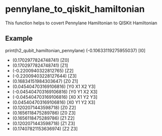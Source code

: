 # pennylane_to_qiskit_hamiltonian
This function helps to covert Pennylane Hamiltonian to QISKit Hamiltonian

## Example
print(h2_qubit_hamiltonian_pennylane)
  (-0.10633119275955037) [I0]
  + (0.1702977824748741) [Z0]
  + (0.1702977824748741) [Z1]
  + (-0.2200940322812765) [Z2]
  + (-0.22009403228127644) [Z3]
  + (0.16834151984303647) [Z0 Z1]
  + (0.045404703169106816) [Y0 X1 X2 Y3]
  + (-0.045404703169106816) [Y0 Y1 X2 X3]
  + (-0.045404703169106816) [X0 X1 Y2 Y3]
  + (0.045404703169106816) [X0 Y1 Y2 X3]
  + (0.1202071443598718) [Z0 Z2]
  + (0.1656118475289786) [Z0 Z3]
  + (0.1656118475289786) [Z1 Z2]
  + (0.1202071443598718) [Z1 Z3]
  + (0.17407821153636974) [Z2 Z3]
